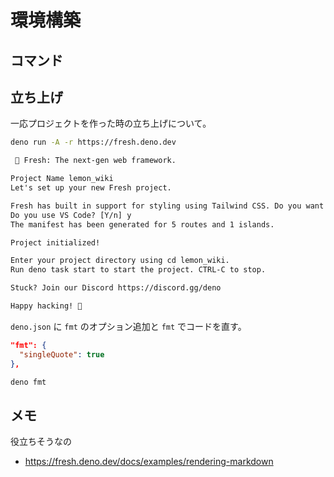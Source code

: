 # 環境構築

## コマンド

## 立ち上げ

一応プロジェクトを作った時の立ち上げについて。

```sh
deno run -A -r https://fresh.deno.dev
```

```txt
 🍋 Fresh: The next-gen web framework. 

Project Name lemon_wiki
Let's set up your new Fresh project.

Fresh has built in support for styling using Tailwind CSS. Do you want to use this? [Y/n] n
Do you use VS Code? [Y/n] y
The manifest has been generated for 5 routes and 1 islands.

Project initialized!

Enter your project directory using cd lemon_wiki.
Run deno task start to start the project. CTRL-C to stop.

Stuck? Join our Discord https://discord.gg/deno

Happy hacking! 🦕
```

`deno.json` に `fmt` のオプション追加と `fmt` でコードを直す。

```json
"fmt": {
  "singleQuote": true
},
```

```sh
deno fmt
```

## メモ

役立ちそうなの

- https://fresh.deno.dev/docs/examples/rendering-markdown
